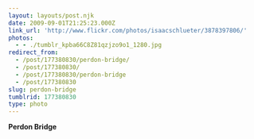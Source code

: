 ```yaml
---
layout: layouts/post.njk
date: 2009-09-01T21:25:23.000Z
link_url: 'http://www.flickr.com/photos/isaacschlueter/3878397806/'
photos:
  - - ./tumblr_kpba66C8Z81qzjzo9o1_1280.jpg
redirect_from:
  - /post/177380830/perdon-bridge/
  - /post/177380830/
  - /post/177380830/perdon-bridge
  - /post/177380830
slug: perdon-bridge
tumblrid: 177380830
type: photo
---
```

<p><b>Perdon Bridge</b></p>
